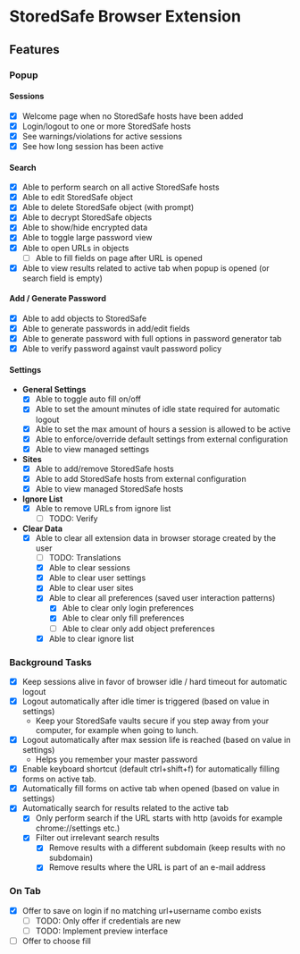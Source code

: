 # StoredSafe Browser Extension

## Features

### Popup

#### Sessions
  - [x] Welcome page when no StoredSafe hosts have been added
  - [x] Login/logout to one or more StoredSafe hosts
  - [x] See warnings/violations for active sessions
  - [x] See how long session has been active

#### Search
  - [x] Able to perform search on all active StoredSafe hosts
  - [x] Able to edit StoredSafe object
  - [x] Able to delete StoredSafe object (with prompt)
  - [x] Able to decrypt StoredSafe objects
  - [x] Able to show/hide encrypted data
  - [x] Able to toggle large password view
  - [x] Able to open URLs in objects
    - [ ] Able to fill fields on page after URL is opened
  - [x] Able to view results related to active tab when popup is opened (or search field is empty)

#### Add / Generate Password
  - [x] Able to add objects to StoredSafe
  - [x] Able to generate passwords in add/edit fields
  - [x] Able to generate password with full options in password generator tab
  - [x] Able to verify password against vault password policy

#### Settings
  - **General Settings**
    - [x] Able to toggle auto fill on/off
    - [x] Able to set the amount minutes of idle state required for automatic logout
    - [x] Able to set the max amount of hours a session is allowed to be active
    - [x] Able to enforce/override default settings from external configuration
    - [x] Able to view managed settings
  - **Sites**
    - [x] Able to add/remove StoredSafe hosts
    - [x] Able to add StoredSafe hosts from external configuration
    - [x] Able to view managed StoredSafe hosts
  - **Ignore List**
    - [x] Able to remove URLs from ignore list
      - [ ] TODO: Verify
  - **Clear Data**
    - [x] Able to clear all extension data in browser storage created by the user
      - [ ] TODO: Translations
      - [x] Able to clear sessions
      - [x] Able to clear user settings
      - [x] Able to clear user sites
      - [x] Able to clear all preferences (saved user interaction patterns)
        - [x] Able to clear only login preferences
        - [x] Able to clear only fill preferences
        - [ ] Able to clear only add object preferences
      - [x] Able to clear ignore list

### Background Tasks
  - [x] Keep sessions alive in favor of browser idle / hard timeout for automatic logout
  - [x] Logout automatically after idle timer is triggered (based on value in settings)
    - Keep your StoredSafe vaults secure if you step away from your computer, for example when going to lunch.
  - [x] Logout automatically after max session life is reached (based on value in settings)
    - Helps you remember your master password
  - [x] Enable keyboard shortcut (default ctrl+shift+f) for automatically filling forms on active tab.
  - [x] Automatically fill forms on active tab when opened (based on value in settings)
  - [x] Automatically search for results related to the active tab
    - [x] Only perform search if the URL starts with http (avoids for example chrome://settings etc.)
    - [x] Filter out irrelevant search results
      - [x] Remove results with a different subdomain (keep results with no subdomain)
      - [x] Remove results where the URL is part of an e-mail address

### On Tab
  - [x] Offer to save on login if no matching url+username combo exists
    - [ ] TODO: Only offer if credentials are new
    - [ ] TODO: Implement preview interface
  - [ ] Offer to choose fill